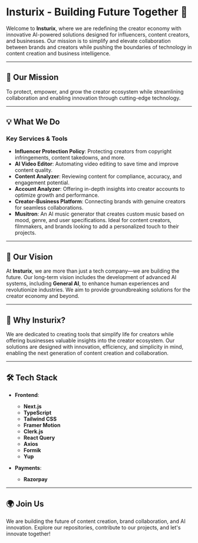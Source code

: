 # **Insturix - Building Future Together 🚀**

Welcome to **Insturix**, where we are redefining the creator economy with innovative AI-powered solutions designed for influencers, content creators, and businesses. Our mission is to simplify and elevate collaboration between brands and creators while pushing the boundaries of technology in content creation and business intelligence.

---

## 🌟 **Our Mission**

To protect, empower, and grow the creator ecosystem while streamlining collaboration and enabling innovation through cutting-edge technology.

---

## 💡 **What We Do**

### **Key Services & Tools**  
- **Influencer Protection Policy**: Protecting creators from copyright infringements, content takedowns, and more.  
- **AI Video Editor**: Automating video editing to save time and improve content quality.  
- **Content Analyzer**: Reviewing content for compliance, accuracy, and engagement potential.  
- **Account Analyzer**: Offering in-depth insights into creator accounts to optimize growth and performance.  
- **Creator-Business Platform**: Connecting brands with genuine creators for seamless collaborations.  
- **Musitron**: An AI music generator that creates custom music based on mood, genre, and user specifications. Ideal for content creators, filmmakers, and brands looking to add a personalized touch to their projects.

---

## 🌌 **Our Vision**

At **Insturix**, we are more than just a tech company—we are building the future. Our long-term vision includes the development of advanced AI systems, including **General AI**, to enhance human experiences and revolutionize industries. We aim to provide groundbreaking solutions for the creator economy and beyond.

---

## 🎯 **Why Insturix?**

We are dedicated to creating tools that simplify life for creators while offering businesses valuable insights into the creator ecosystem. Our solutions are designed with innovation, efficiency, and simplicity in mind, enabling the next generation of content creation and collaboration.

---

## 🛠️ **Tech Stack**

- **Frontend**:  
  - **Next.js**  
  - **TypeScript**  
  - **Tailwind CSS**  
  - **Framer Motion**  
  - **Clerk.js**  
  - **React Query**  
  - **Axios**  
  - **Formik**  
  - **Yup**

- **Payments**:  
  - **Razorpay**

---

## 🌍 **Join Us**

We are building the future of content creation, brand collaboration, and AI innovation. Explore our repositories, contribute to our projects, and let's innovate together!
